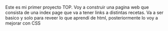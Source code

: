 Este es mi primer proyecto TOP.
Voy a construir una pagina web que consista de una index page que va a tener links a distintas recetas.
Va a ser basico y solo para reveer lo que aprendí de html, posteriormente lo voy a mejorar con CSS